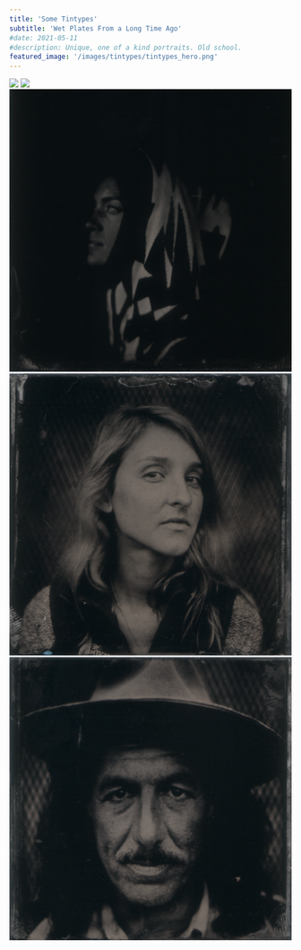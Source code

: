 ```yaml
---
title: 'Some Tintypes'
subtitle: 'Wet Plates From a Long Time Ago'
#date: 2021-05-11
#description: Unique, one of a kind portraits. Old school.
featured_image: '/images/tintypes/tintypes_hero.png'
---
```


<img src ="/images/tintypes/Adrienne3.jpg"/>

<img src ="/images/tintypes/austin.png"/>

<img src ="/images/tintypes/sarah.jpg"/>

<img src ="/images/tintypes/raven.png"/>

<img src ="/images/tintypes/miguel.png"/>